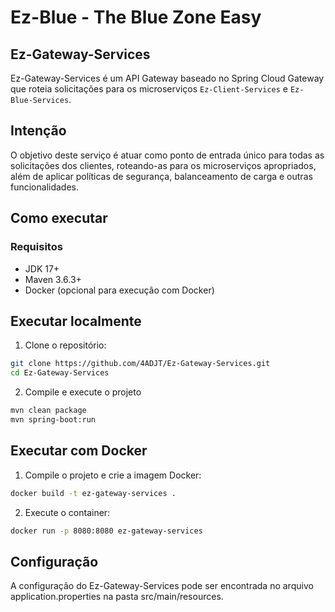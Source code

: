 # Ez-Blue - The Blue Zone Easy
## Ez-Gateway-Services

Ez-Gateway-Services é um API Gateway baseado no Spring Cloud Gateway que roteia solicitações para os microserviços `Ez-Client-Services` e `Ez-Blue-Services`.

## Intenção

O objetivo deste serviço é atuar como ponto de entrada único para todas as solicitações dos clientes, roteando-as para os microserviços apropriados, além de aplicar políticas de segurança, balanceamento de carga e outras funcionalidades.

## Como executar

### Requisitos

- JDK 17+
- Maven 3.6.3+
- Docker (opcional para execução com Docker)

## Executar localmente

1. Clone o repositório:
```sh
git clone https://github.com/4ADJT/Ez-Gateway-Services.git
cd Ez-Gateway-Services
```

2. Compile e execute o projeto
```sh
mvn clean package
mvn spring-boot:run
```
## Executar com Docker

1. Compile o projeto e crie a imagem Docker:
```sh
docker build -t ez-gateway-services .
```

2. Execute o container:
```sh
docker run -p 8080:8080 ez-gateway-services
```

## Configuração
A configuração do Ez-Gateway-Services pode ser encontrada no arquivo application.properties na pasta src/main/resources.